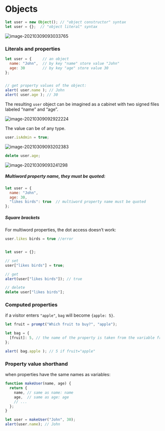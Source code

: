 # Objects



```javascript
let user = new Object(); // "object constructor" syntax
let user = {};  // "object literal" syntax
```

![image-20210309093033765](../../../../../resources/image-20210309093033765.png)



### Literals and properties

```javascript
let user = {     // an object
  name: "John",  // by key "name" store value "John"
  age: 30        // by key "age" store value 30
};


// get property values of the object:
alert( user.name ); // John
alert( user.age ); // 30
```

The resulting `user` object can be imagined as a cabinet with two signed files labeled “name” and “age”.

![image-20210309092922224](../../../../../resources/image-20210309092922224.png)

The value can be of any type.

```javascript
user.isAdmin = true;
```

![image-20210309093202383](../../../../../resources/image-20210309093202383.png)

```javascript
delete user.age;
```

![image-20210309093241298](../../../../../resources/image-20210309093241298.png)



##### Multiword property name, they must be quoted:

```javascript
let user = {
  name: "John",
  age: 30,
  "likes birds": true  // multiword property name must be quoted
};
```

##### Square brackets

For multiword properties, the dot access doesn’t work:

```javascript
user.likes birds = true //error


let user = {};

// set
user["likes birds"] = true;

// get
alert(user["likes birds"]); // true

// delete
delete user["likes birds"];
```



### Computed properties

if a visitor enters `"apple"`, `bag` will become `{apple: 5}`.

```javascript
let fruit = prompt("Which fruit to buy?", "apple");

let bag = {
  [fruit]: 5, // the name of the property is taken from the variable fruit
};

alert( bag.apple ); // 5 if fruit="apple"
```



### Property value shorthand

when properties have the same names as variables:

```javascript
function makeUser(name, age) {
  return {
    name, // same as name: name
    age,  // same as age: age
    // ...
  };
}

let user = makeUser("John", 30);
alert(user.name); // John
```

